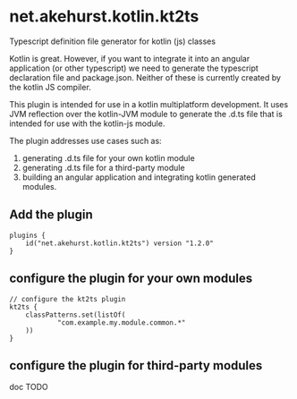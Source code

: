 # net.akehurst.kotlin.kt2ts
Typescript definition file generator for kotlin (js) classes

Kotlin is great. However, if you want to integrate it into an angular application (or other typescript) we need to generate the typescript declaration file and package.json. Neither of these is currently created by the kotlin JS compiler.

This plugin is intended for use in a kotlin multiplatform development. It uses JVM reflection over the kotlin-JVM module to generate the .d.ts file that is intended for use with the kotlin-js module.

The plugin addresses use cases such as:
1. generating .d.ts file for your own kotlin module
2. generating .d.ts file for a third-party module
3. building an angular application and integrating kotlin generated modules.


## Add the plugin

```
plugins {
    id("net.akehurst.kotlin.kt2ts") version "1.2.0"
}
```

## configure the plugin for your own modules

```
// configure the kt2ts plugin
kt2ts {
    classPatterns.set(listOf(
            "com.example.my.module.common.*"
    ))
}
```

## configure the plugin for third-party modules
  doc TODO
